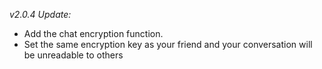 *v2.0.4 Update:*
 - Add the chat encryption function.
 - Set the same encryption key as your friend and your conversation will be unreadable to others
